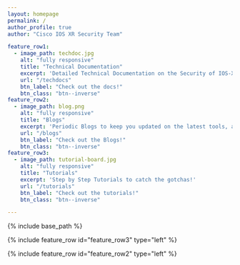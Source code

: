 ```yaml
---
layout: homepage
permalink: /
author_profile: true
author: "Cisco IOS XR Security Team" 

feature_row1:
  - image_path: techdoc.jpg
    alt: "fully responsive"
    title: "Technical Documentation"
    excerpt: 'Detailed Technical Documentation on the Security of IOS-XR'
    url: "/techdocs"
    btn_label: "Check out the docs!"
    btn_class: "btn--inverse"
feature_row2:
  - image_path: blog.png
    alt: "fully responsive"
    title: "Blogs"
    excerpt: 'Periodic Blogs to keep you updated on the latest tools, applications, events and architectural changes'
    url: "/blogs"
    btn_label: "Check out the Blogs!"
    btn_class: "btn--inverse"
feature_row3:
  - image_path: tutorial-board.jpg
    alt: "fully responsive"
    title: "Tutorials"
    excerpt: 'Step by Step Tutorials to catch the gotchas!'
    url: "/tutorials"
    btn_label: "Check out the tutorials!"
    btn_class: "btn--inverse"

---
```


{% include base_path %}

{% include feature_row id="feature_row3" type="left" %}

{% include feature_row id="feature_row2" type="left" %}
